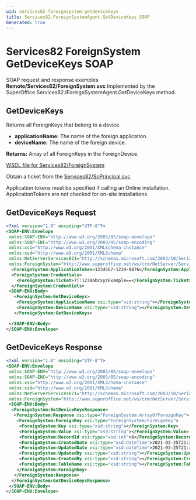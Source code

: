 ```yaml
---
uid: services82-foreignsystem-getdevicekeys
title: Services82.ForeignSystemAgent.GetDeviceKeys SOAP
Generated: true
---
```


# Services82 ForeignSystem GetDeviceKeys SOAP

SOAP request and response examples **Remote/Services82/ForeignSystem.svc**
Implemented by the <see cref="M:SuperOffice.Services82.IForeignSystemAgent.GetDeviceKeys">SuperOffice.Services82.IForeignSystemAgent.GetDeviceKeys</see> method.

## GetDeviceKeys

Returns all ForeignKeys that belong to a device.

* **applicationName:** The name of the foreign application.
* **deviceName:** The name of the foreign device.

**Returns:** Array of all ForeignKeys in the ForeignDevice.


[WSDL file for Services82/ForeignSystem](../Services82-ForeignSystem.md)

Obtain a ticket from the [Services82/SoPrincipal.svc](../SoPrincipal/SoPrincipal.md)

Application tokens must be specified if calling an Online installation. ApplicationTokens are not checked for on-site installations.

## GetDeviceKeys Request

```xml
<?xml version="1.0" encoding="UTF-8"?>
<SOAP-ENV:Envelope
 xmlns:SOAP-ENV="http://www.w3.org/2003/05/soap-envelope"
 xmlns:SOAP-ENC="http://www.w3.org/2003/05/soap-encoding"
 xmlns:xsi="http://www.w3.org/2001/XMLSchema-instance"
 xmlns:xsd="http://www.w3.org/2001/XMLSchema"
 xmlns:NetServerServices821="http://schemas.microsoft.com/2003/10/Serialization/"
 xmlns:ForeignSystem="http://www.superoffice.net/ws/crm/NetServer/Services82">
  <ForeignSystem:ApplicationToken>1234567-1234-9876</ForeignSystem:ApplicationToken>
  <ForeignSystem:Credentials>
    <ForeignSystem:Ticket>7T:1234abcxyzExample==</ForeignSystem:Ticket>
  </ForeignSystem:Credentials>
 <SOAP-ENV:Body>
   <ForeignSystem:GetDeviceKeys>
    <ForeignSystem:ApplicationName xsi:type="xsd:string"></ForeignSystem:ApplicationName>
    <ForeignSystem:DeviceName xsi:type="xsd:string"></ForeignSystem:DeviceName>
   </ForeignSystem:GetDeviceKeys>

 </SOAP-ENV:Body>
</SOAP-ENV:Envelope>

```


## GetDeviceKeys Response

```xml
<?xml version="1.0" encoding="UTF-8"?>
<SOAP-ENV:Envelope
 xmlns:SOAP-ENV="http://www.w3.org/2003/05/soap-envelope"
 xmlns:SOAP-ENC="http://www.w3.org/2003/05/soap-encoding"
 xmlns:xsi="http://www.w3.org/2001/XMLSchema-instance"
 xmlns:xsd="http://www.w3.org/2001/XMLSchema"
 xmlns:NetServerServices821="http://schemas.microsoft.com/2003/10/Serialization/"
 xmlns:ForeignSystem="http://www.superoffice.net/ws/crm/NetServer/Services82">
 <SOAP-ENV:Body>
  <ForeignSystem:GetDeviceKeysResponse>
   <ForeignSystem:Response xsi:type="ForeignSystem:ArrayOfForeignKey">
    <ForeignSystem:ForeignKey xsi:type="ForeignSystem:ForeignKey">
     <ForeignSystem:Key xsi:type="xsd:string"></ForeignSystem:Key>
     <ForeignSystem:Value xsi:type="xsd:string"></ForeignSystem:Value>
     <ForeignSystem:RecordId xsi:type="xsd:int">0</ForeignSystem:RecordId>
     <ForeignSystem:CreatedDate xsi:type="xsd:dateTime">2021-03-25T21:34:47Z</ForeignSystem:CreatedDate>
     <ForeignSystem:UpdatedDate xsi:type="xsd:dateTime">2021-03-25T21:34:47Z</ForeignSystem:UpdatedDate>
     <ForeignSystem:UpdatedBy xsi:type="xsd:string"></ForeignSystem:UpdatedBy>
     <ForeignSystem:CreatedBy xsi:type="xsd:string"></ForeignSystem:CreatedBy>
     <ForeignSystem:TableName xsi:type="xsd:string"></ForeignSystem:TableName>
    </ForeignSystem:ForeignKey>
   </ForeignSystem:Response>
  </ForeignSystem:GetDeviceKeysResponse>
 </SOAP-ENV:Body>
</SOAP-ENV:Envelope>

```

